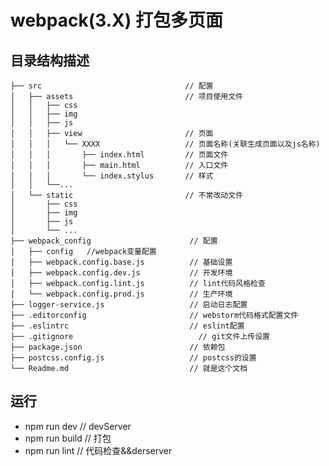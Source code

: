 # webpack(3.X) 打包多页面

## 目录结构描述
    ├── src                                // 配置
    │   ├── assets                         // 项目使用文件
    │   │   ├── css
    │   │   ├── img
    │   │   ├── js
    │   │   ├── view                       // 页面
    │   │   │   └── XXXX                   // 页面名称(关联生成页面以及js名称)
    │   │   │       ├── index.html         // 页面文件
    │   │   │       ├── main.html          // 入口文件
    │   │   │       └── index.stylus       // 样式
    │   │   └──...
    │   └── static                         // 不常改动文件
    │       ├── css
    │       ├── img
    │       ├── js
    │       └── ...
    ├── webpack_config                      // 配置
    │   ├── config   //webpack变量配置
    │   ├── webpack.config.base.js          // 基础设置
    │   ├── webpack.config.dev.js           // 开发环境
    │   ├── webpack.config.lint.js          // lint代码风格检查
    │   └── webpack.config.prod.js          // 生产环境
    ├── logger-service.js                   // 启动日志配置
    ├── .editorconfig                       // webstorm代码格式配置文件
    ├── .eslintrc                           // eslint配置
    ├── .gitignore		                      // git文件上传设置
    ├── package.json                        // 依赖包
    ├── postcss.config.js                   // postcss的设置
    └── Readme.md                           // 就是这个文档


## 运行
* npm run dev    // devServer
* npm run build  // 打包
* npm run lint   // 代码检查&&derserver
